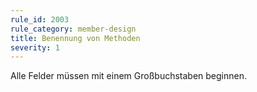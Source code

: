 ```yaml
---
rule_id: 2003
rule_category: member-design
title: Benennung von Methoden
severity: 1
---
```

Alle Felder müssen mit einem Großbuchstaben beginnen.

